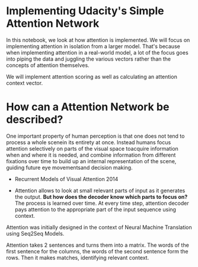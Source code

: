# Implementing Udacity's Simple Attention Network

In this notebook, we look at how attention is implemented. We will focus on implementing attention in isolation from a larger model. That's because when implementing attention in a real-world model, a lot of the focus goes into piping the data and juggling the various vectors rather than the concepts of attention themselves.

We will implement attention scoring as well as calculating an attention context vector.

# How can a Attention Network be described? 

One important property of human perception is that one does not tend to process a whole scenein its entirety at once.  Instead humans focus attention selectively on parts of the visual space toacquire information when and where it is needed, and combine information from different fixations over time to build up an internal representation of the scene, guiding future eye movementsand decision making. 
- Recurrent Models of Visual Attention 2014

- Attention allows to look at small relevant parts of input as it generates the output. __But how does the decoder know which parts to focus on?__ The process is learned over time. At every time step, attention decoder pays attention to the appropriate part of the input sequence using context.    

Attention was initially designed in the context of Neural Machine Translation using Seq2Seq Models.

Attention takes 2 sentences and turns them into a matrix.
The words of the first sentence for the columns, the words of the second sentence form the rows. Then it makes matches, identifying relevant context.


